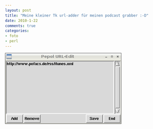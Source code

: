```yaml
--- 
layout: post
title: "Meine kleiner Tk url-adder für meinen podcast grabber :-D"
date: 2010-1-22
comments: true
categories: 
- foto
- perl
---
```

![](/static/wpdata/2010/12/url_adder-scaled50011.png)
